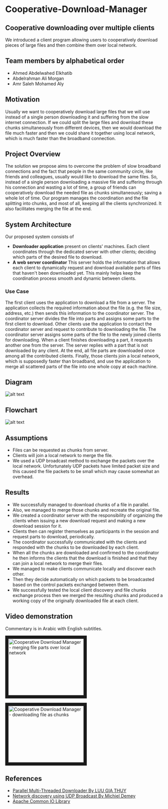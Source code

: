 # Cooperative-Download-Manager
## Cooperative downloading over multiple clients
We introduced a client program allowing users to cooperatively download pieces of large files and then combine them over local network.

## Team members by alphabetical order
+ Ahmed Abdelwahed Elkhatib
+ Abdelrahman Ali Morgan
+ Amr Saleh Mohamed Aly

## Motivation
Usually we want to cooperatively download large files that we will use 
instead of a single person downloading it and suffering from the slow 
internet connection. If we could split the large files and download these 
chunks simultaneously from different devices, then we would download 
the file much faster and then we could share it together using local network, 
which is much faster than the broadband connection. 

## Project Overview
The solution we propose aims to overcome the problem of slow broadband 
connections and the fact that people in the same community circle, like 
friends and colleagues, usually would like to download the same files. So, 
instead of a single person downloading a massive file and suffering through 
his connection and wasting a lot of time, a group of friends can 
cooperatively download the needed file as chunks simultaneously; saving a 
whole lot of time. 
Our program manages the coordination and the file splitting into chunks, 
and most of all, keeping all the clients synchronized. It also facilitates 
merging the file at the end. 

## System Architecture
Our proposed system consists of 
+ **Downloader application** 
present on clients' machines. 
Each client coordinates through the dedicated server with other clients; 
deciding which parts of the desired file to download. 
+ **A web server coordinator** 
This server holds the information that allows each client to dynamically 
request and download available parts of files that haven't been 
downloaded yet. 
This mainly helps keep the coordination process smooth and dynamic 
between clients.

### Use Case
The first client uses the application to download a file from a server. The 
application collects the required information about the file (e.g. the file size, 
address, etc.) then sends this information to the coordinator server. The 
coordinator server divides the file into parts and assigns some parts to the 
first client to download. Other clients use the application to contact the 
coordinator server and request to contribute to downloading the file. The 
coordinator server assigns some parts of the file to the newly joined clients 
for downloading. When a client finishes downloading a part, it requests 
another one from the server. The server replies with a part that is not 
downloaded by any client. At the end, all file parts are downloaded once 
among all the contributed clients. 
Finally, those clients join a local network, which is supposedly faster than 
broadband, and use the application to merge all scattered parts of the file 
into one whole copy at each machine. 

## Diagram
![alt text](https://user-images.githubusercontent.com/5616594/27265489-3634e2d8-5497-11e7-8d6c-19d5f63fb344.PNG "Diagram")

## Flowchart
![alt text](https://user-images.githubusercontent.com/5616594/27265602-92e83b96-5498-11e7-926c-bdf5455b2d68.PNG "Flowchart")

## Assumptions
+ Files can be requested as chunks from server. 
+ Clients will join a local network to merge the file. 
+ We used a UDP broadcast method to exchange the packets over the 
local network. Unfortunately UDP packets have limited packet size and 
this caused the file packets to be small which may cause somewhat an 
overhead. 

## Results
+ We successfully managed to download chunks of a file in parallel. 
+ Also, we managed to merge those chunks and recreate the original file. 
+ We created a coordinator server with the responsibility of organizing the 
clients when issuing a new download request and making a new 
download session for it. 
+ Clients then can register themselves as participants in the session and 
request parts to download, periodically. 
+ The coordinator successfully communicated with the clients and 
responded with the chunks to be downloaded by each client. 
+ When all the chunks are downloaded and confirmed to the coordinator 
he then informs the clients that the download is finished and that they 
can join a local network to merge their files. 
+ We managed to make clients communicate locally and discover each 
other. 
+ Then they decide automatically on which packets to be broadcasted 
based on the control packets exchanged between them. 
+ We successfully tested the local client discovery and file chunks 
exchange process then we merged the resulting chunks and produced a 
working copy of the originally downloaded file at each client. 

## Video demonstration
Commentary is in Arabic with English subtitles.

<a href="http://www.youtube.com/watch?feature=player_embedded&v=3cyurbn01gM
" target="_blank"><img src="http://img.youtube.com/vi/3cyurbn01gM/0.jpg" 
alt="Cooperative Download Manager - merging file parts over local network" width="240" height="180" border="10" /></a>

<a href="http://www.youtube.com/watch?feature=player_embedded&v=mjebX_kyQtU
" target="_blank"><img src="http://img.youtube.com/vi/mjebX_kyQtU/0.jpg" 
alt="Cooperative Download Manager - downloading file as chunks" width="240" height="180" border="10" /></a>

## References
+ [Parallel Multi-Threaded Downloader By LUU GIA THUY](https://github.com/luugiathuy/Java-Download-Manager)
+ [Network discovery using UDP Broadcast By Michiel Demey](http://michieldemey.be/blog/network-discovery-using-udp-broadcast/)
+ [Apache Common IO Library](https://commons.apache.org/proper/commons-io/)
